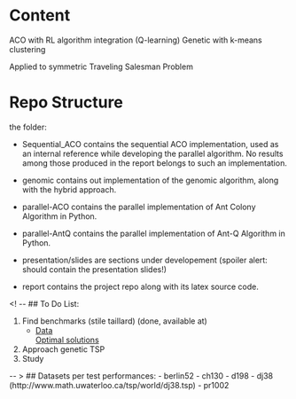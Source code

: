 # Content
ACO with RL algorithm integration (Q-learning) 
Genetic with k-means clustering

Applied to symmetric Traveling Salesman Problem

# Repo Structure
the folder:

  - Sequential_ACO contains the sequential ACO implementation, used as an internal reference while developing the parallel algorithm. No results among those produced in the report belongs to such an implementation.

  - genomic contains out implementation of the genomic algorithm, along with the hybrid approach.
  
  - parallel-ACO contains the parallel implementation of Ant Colony Algorithm in Python.
  
  - parallel-AntQ contains the parallel implementation of Ant-Q Algorithm in Python.
  
  - presentation/slides are sections under developement (spoiler alert: should contain the presentation slides!)
  
  - report contains the project repo along with its latex source code.
  
  
<! -- ## To Do List:
<ol>
  <li>Find benchmarks (stile taillard) (done, available at)
    <ul>
      <!-- <li><a href = "http://www.math.uwaterloo.ca/tsp/world/countries.html#%20DJ"> try this!</a></li> -->
      <li><a href = "https://wwwproxy.iwr.uni-heidelberg.de/groups/comopt/software/TSPLIB95/tsp/">Data</a> <br>
        <a href = "https://wwwproxy.iwr.uni-heidelberg.de/groups/comopt/software/TSPLIB95/STSP.html">Optimal solutions</a></li>
    </ul>
  </li>
  <li>Approach genetic TSP</li>
  <li>Study</li>
  
</ol>
-- >
## Datasets per test performances:
        - berlin52
        - ch130
        - d198
        - dj38 (http://www.math.uwaterloo.ca/tsp/world/dj38.tsp) 
        - pr1002
        
